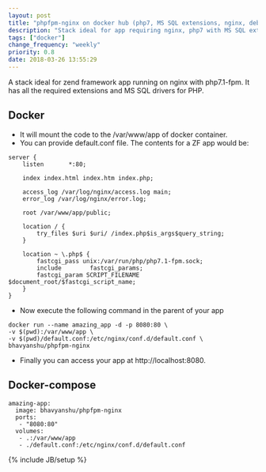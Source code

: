 ```yaml
---
layout: post
title: "phpfpm-nginx on docker hub (php7, MS SQL extensions, nginx, debian)"
description: "Stack ideal for app requiring nginx, php7 with MS SQL extensions."
tags: ["docker"]
change_frequency: "weekly"
priority: 0.8
date: 2018-03-26 13:55:29
---
```


A stack ideal for zend framework app running on nginx with php7.1-fpm. It has all the required extensions and MS SQL drivers for PHP.

## Docker

- It will mount the code to the /var/www/app of docker container.
- You can provide default.conf file. The contents for a  ZF app would be:

```console
server {
    listen       *:80;

    index index.html index.htm index.php;

    access_log /var/log/nginx/access.log main;
    error_log /var/log/nginx/error.log;

    root /var/www/app/public;

    location / {
        try_files $uri $uri/ /index.php$is_args$query_string;
    }

    location ~ \.php$ {
        fastcgi_pass unix:/var/run/php/php7.1-fpm.sock;
        include        fastcgi_params;
        fastcgi_param SCRIPT_FILENAME $document_root/$fastcgi_script_name;
    }
}
```

- Now execute the following command in the parent of your app

```console
docker run --name amazing_app -d -p 8080:80 \
-v $(pwd):/var/www/app \
-v $(pwd)/default.conf:/etc/nginx/conf.d/default.conf \
bhavyanshu/phpfpm-nginx
```

- Finally you can access your app at http://localhost:8080.

## Docker-compose

```
amazing-app:
  image: bhavyanshu/phpfpm-nginx
  ports:
   - "8080:80"
  volumes:
   - .:/var/www/app
   - ./default.conf:/etc/nginx/conf.d/default.conf
```



{% include JB/setup %}
